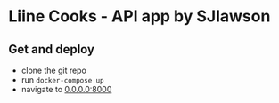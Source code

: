 # Liine Cooks - API app by SJlawson

## Get and deploy
- clone the git repo
- run `docker-compose up`
- navigate to [0.0.0.0:8000](http://0.0.0.0:8000)
